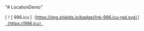 "# LocationDemo" 

[！[ 996.icu ]（https://img.shields.io/badge/link-996.icu-red.svg）]（https://996.icu）
